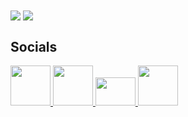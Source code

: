 <img align="center" src="https://github-readme-stats.vercel.app/api?username=seen-idc&theme=github_dark&show_icons=true"/>
<img align="center" src="https://github-readme-stats.vercel.app/api/top-langs/?username=seen-idc&theme=github_dark&layout=compact"/>



## Socials

<a href="https://www.youtube.com/channel/UCB_DJKfNs24ogACFh3EuzKg">
  <img src="https://www.iconpacks.net/icons/2/free-youtube-logo-icon-2431-thumb.png" width="64" height="64">
</a>
<a href="https://twitch.tv/seen_idc">
  <img src="https://discord.com/assets/ca71e0b8818221eea1deebbaf8dc6518.svg" width="64" height="64">
</a>

<a href="https://discord.gg/dBbspZ2CqU">
  <img src="https://discord.com/assets/3437c10597c1526c3dbd98c737c2bcae.svg" width="64" height="45">
</a>

<a href="https://twitter.com/seen_val">
  <img src="https://discord.com/assets/85cf2b49d2a185c98ec8e383ad5a05d6.svg" width="64" height="64">
</a>
